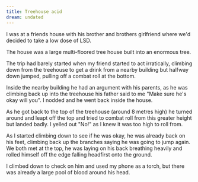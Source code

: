 ```yaml
---
title: Treehouse acid
dream: undated
---
```


I was at a friends <!-- JM --> house with his brother and brothers girlfriend where we'd decided to take a low dose of LSD.

The house was a large multi-floored tree house built into an enormous tree.

The trip had barely started when my friend started to act irratically, climbing down from the treehouse to get a drink from a nearby building but halfway down jumped, pulling off a combat roll at the bottom.

Inside the nearby building he had an argument with his parents, as he was climbing back up into the treehouse his father said to me "Make sure he's okay will you". I nodded and he went back inside the house.

As he got back to the top of the treehouse (around 8 metres high) he turned around and leapt off the top and tried to combat roll from this greater height but landed badly. I yelled out "No!" as I knew it was too high to roll from.

As I started climbing down to see if he was okay, he was already back on his feet, climbing back up the branches saying he was going to jump again. We both met at the top, he was laying on his back breathing heavily and rolled himself off the edge falling headfirst onto the ground.

I climbed down to check on him and used my phone as a torch, but there was already a large pool of blood around his head.